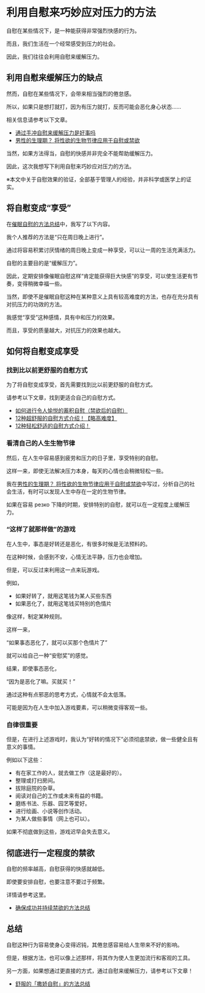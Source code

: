# 利用自慰来巧妙应对压力的方法 [​](#利用自慰来巧妙应对压力的方法)

自慰在某些情况下，是一种能获得非常强烈快感的行为。

而且，我们生活在一个经常感受到压力的社会。

因此，我们往往会利用自慰来缓解压力。

## 利用自慰来缓解压力的缺点 [​](#利用自慰来缓解压力的缺点)

然而，自慰在某些情况下，会带来相当强烈的倦怠感。

所以，如果只是想打就打，因为有压力就打，反而可能会恶化身心状态……

相关信息请参考以下文章。

+   [通过手冲自慰来缓解压力是好事吗](/h-life/onanie-a/stress-onanie.html)
+   [男性的生理期？ 将性欲的生物节律应用于自慰或禁欲](/h-life/onanie-a/biorhythm.html)

当然，如果方法得当，自慰的快感并非完全不能帮助缓解压力。

因此，这次我想写下利用自慰来巧妙应对压力的方法。

※本文中关于自慰效果的验证，全部基于管理人的经验，并非科学或医学上的证实。

## 将自慰变成“享受” [​](#将自慰变成-享受)

在[催眠自慰的方法总结](/h-life/onanie-a/saimin001.html)中，我写了以下内容。

我个人推荐的方法是“只在周日晚上进行”。

通过将容易积累讨厌情绪的周日晚上变成一种享受，可以让一周的生活充满活力。

自慰的主要目的是“缓解压力”。

因此，定期安排像催眠自慰这样“肯定能获得巨大快感”的享受，可以使生活更有节奏，变得稍微幸福一些。

当然，即使不是催眠自慰这种在某种意义上具有较高难度的方法，也存在充分具有对抗压力的功效的方法。

我感觉“享受”这种感情，具有中和压力的效果。

而且，享受的质量越大，对抗压力的效果也越大。

## 如何将自慰变成享受 [​](#如何将自慰变成享受)

### 找到比以前更舒服的自慰方式 [​](#找到比以前更舒服的自慰方式)

为了将自慰变成享受，首先需要找到比以前更舒服的自慰方式。

请参考以下文章，找到更适合自己的自慰方式。

+   [如何进行令人愉悦的蓄积自慰（禁欲后的自慰）](/h-life/onanie-a/kaikan1.html)
+   [12种超舒服的自慰方式介绍！【略高难度】](/h-life/onanie-a/onanie12.html)
+   [12种轻松舒适的自慰方式介绍！](/h-life/onanie-a/easy12.html)

### 看清自己的人生生物节律 [​](#看清自己的人生生物节律)

然后，在人生中容易感到疲劳和压力的日子里，享受特别的自慰。

这样一来，即使无法解决压力本身，每天的心情也会稍微轻松一些。

我在[男性的生理期？ 将性欲的生物节律应用于自慰或禁欲](/h-life/onanie-a/biorhythm.html)中写过，分析自己的社会生活，有时可以发现人生中存在一定的生物节律。

如果在容易 резко 下降的时期，安排特别的自慰，就可以在一定程度上缓解压力。

### “这样了就那样做”的游戏 [​](#这样了就那样做-的游戏)

在人生中，事态是好转还是恶化，有很多时候是无法预料的。

在这种时候，会感到不安，心情无法平静，压力也会增加。

但是，可以反过来利用这一点来玩游戏。

例如，

+   如果好转了，就用这笔钱为某人买些东西
+   如果恶化了，就用这笔钱买特别的色情片

像这样，制定某种规则。

这样一来，

“如果事态恶化了，就可以买那个色情片了”

就可以给自己一种“安慰奖”的感觉。

结果，即使事态恶化，

“因为是恶化了嘛。买就买！”

通过这种有点邪恶的思考方式，心情就不会太低落。

可能是因为在人生中加入游戏要素，可以稍微变得客观一些。

### 自律很重要 [​](#自律很重要)

但是，在进行上述游戏时，我认为“好转的情况下”必须彻底禁欲，做一些健全且有意义的事情。

例如以下这些：

+   有在家工作的人，就去做工作（这是最好的）。
+   整理或打扫房间。
+   拔除庭院的杂草。
+   阅读对自己的工作或未来有益的书籍。
+   磨练书法、乐器、园艺等爱好。
+   进行绘画、小说等创作活动。
+   为某人做些事情（网上也可以）。

如果不彻底做到这些，游戏迟早会失去意义。

## 彻底进行一定程度的禁欲 [​](#彻底进行一定程度的禁欲)

自慰的频率越高，自慰获得的快感就越低。

即使要安排自慰，也要注意不要过于频繁。

详情请参考这里。

+   [确保成功并持续禁欲的方法总结](/h-life/onanie-a/onakin.html)

## 总结 [​](#总结)

自慰这种行为容易使身心变得迟钝，其倦怠感容易给人生带来不好的影响。

但是，根据方法，也可以像上述那样，将其作为使人生更加流行和客观的工具。

另一方面，如果想通过更直接的方式，通过自慰来缓解压力，请参考以下文章！

+   [舒服的「撒娇自慰」的方法总结](/h-life/onanie-a/amaama.html)